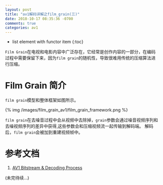 ```yaml
---
layout: post
title: "av1解码详解之film_grain(三)"
date: 2018-10-17 08:35:36 -0700
comments: true
categories: av1
---
```


* list element with functor item
{:toc}

`Film Grain`在电视和电影内容中广泛存在，它经常是创作内容的一部分，在编码过程中需要保留下来，因为`film grain`的随机性，导致很难用传统的压缩算法进行压缩。

<!--more-->

# Film Grain 简介

`film grain`模型和整体框架如图所示。

{% img /images/film_grain_av1/film_grain_framework.png %}

`film grain`在去噪音过程中会从视频中去除掉，`grain`参数会通过噪音视频序列和去噪视频序列的差异中获得,这些参数会和压缩视频流一起传输到解码端。 解码后，`film grain`会被加到重建视频帧中。


# 参考文档

1. [AV1 Bitstream & Decoding Process](https://aomediacodec.github.io/av1-spec/)

(未完待续...)
